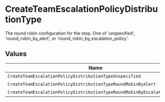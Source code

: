 # CreateTeamEscalationPolicyDistributionType

The round robin configuration for the step. One of 'unspecified', 'round_robin_by_alert', or 'round_robin_by_escalation_policy'.


## Values

| Name                                                                     | Value                                                                    |
| ------------------------------------------------------------------------ | ------------------------------------------------------------------------ |
| `CreateTeamEscalationPolicyDistributionTypeUnspecified`                  | unspecified                                                              |
| `CreateTeamEscalationPolicyDistributionTypeRoundRobinByAlert`            | round_robin_by_alert                                                     |
| `CreateTeamEscalationPolicyDistributionTypeRoundRobinByEscalationPolicy` | round_robin_by_escalation_policy                                         |